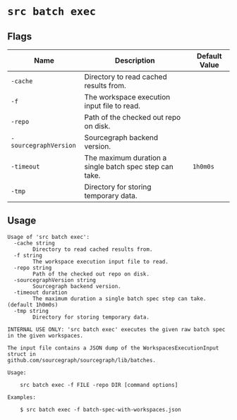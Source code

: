 # `src batch exec`


## Flags

| Name | Description | Default Value |
|------|-------------|---------------|
| `-cache` | Directory to read cached results from. |  |
| `-f` | The workspace execution input file to read. |  |
| `-repo` | Path of the checked out repo on disk. |  |
| `-sourcegraphVersion` | Sourcegraph backend version. |  |
| `-timeout` | The maximum duration a single batch spec step can take. | `1h0m0s` |
| `-tmp` | Directory for storing temporary data. |  |


## Usage

```
Usage of 'src batch exec':
  -cache string
    	Directory to read cached results from.
  -f string
    	The workspace execution input file to read.
  -repo string
    	Path of the checked out repo on disk.
  -sourcegraphVersion string
    	Sourcegraph backend version.
  -timeout duration
    	The maximum duration a single batch spec step can take. (default 1h0m0s)
  -tmp string
    	Directory for storing temporary data.

INTERNAL USE ONLY: 'src batch exec' executes the given raw batch spec in the given workspaces.

The input file contains a JSON dump of the WorkspacesExecutionInput struct in
github.com/sourcegraph/sourcegraph/lib/batches.

Usage:

    src batch exec -f FILE -repo DIR [command options]

Examples:

    $ src batch exec -f batch-spec-with-workspaces.json



```
	